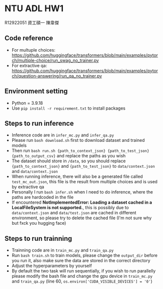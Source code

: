 # NTU ADL HW1
R12922051 資工碩一 陳韋傑

## Code reference
 - For multuple choices: https://github.com/huggingface/transformers/blob/main/examples/pytorch/multiple-choice/run_swag_no_trainer.py
 - For extractive qa: https://github.com/huggingface/transformers/blob/main/examples/pytorch/question-answering/run_qa_no_trainer.py

## Environment setting
- Python = 3.9.18
- Use `pip install -r requirement.txt` to install packages

## Steps to run inference
- Inference code are in `infer_mc.py` and `infer_qa.py`
- Please run `bash download.sh` first to download dataset and trained models
- Then run `bash run.sh {path_to_context_json} {path_to_test_json} {path_to_output_csv}` and replace the paths as you wish
- The dataset should store in `/data`, so you should replace `{path_to_context_json}` and `{path_to_test_json}` to `data/context.json` and `data/context.json`
- When running inference, there will also be a generated file called `test_mc_out.json`, this file is the result from multiple choices and is used by extractive qa
- Personally I run `bash infer.sh` when I need to do inference, where the paths are hardcoded in the file
- If encountered **NotImplementedError: Loading a dataset cached in a LocalFileSystem is not supported.**, this is possibly due to `data/context.json` and `data/test.json` are cached in different environment, so please try to delete the cached file (I'm not sure why but fxck you hugging face)

## Steps to run trainning
- Trainning code are in `train_mc.py` and `train_qa.py`
- Run `bash train.sh` to train models, please change the `output_dir` before you run it, also make sure the data are stored in the correct directory
- Adjust the hyperparameters by yourself
- By default the two task will run sequentially, if you wish to run parallelly please modify the bash file and change the gpu device in `train_mc.py` and `train_qa.py` (line 60, `os.environ['CUDA_VISIBLE_DEVICES'] = '0'`) 